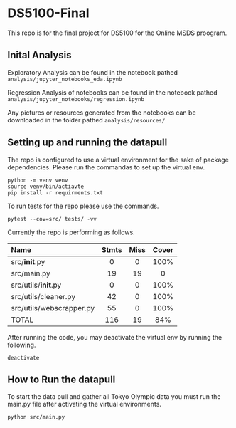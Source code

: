 # DS5100-Final

This repo is for the final project for DS5100 for the Online MSDS proogram. 


## Inital Analysis
Exploratory Analysis can be found in the notebook pathed `analysis/jupyter_notebooks_eda.ipynb`

Regression Analysis of notebooks can be found in the notebook pathed `analysis/jupyter_notebooks/regression.ipynb`

Any pictures or resources generated from the notebooks can be downloaded in the folder pathed `analysis/resources/`



## Setting up and running the datapull
The repo is configured to use a virtual environment for the sake of package dependencies. Please run the commandas to set up the virtual env.
```
python -m venv venv
source venv/bin/actiavte
pip install -r requirments.txt 
```

To run tests for the repo please use the commands.
```
pytest --cov=src/ tests/ -vv
```

Currently the repo is performing as follows.

| Name | Stmts | Miss | Cover|
| :--- | :---: | :---: | :--: |
| src/__init__.py | 0 | 0 | 100% |
| src/main.py | 19  | 19 | 0 |
| src/utils/__init__.py | 0 | 0 | 100% |
| src/utils/cleaner.py | 42 | 0 | 100% |
| src/utils/webscrapper.py  | 55 | 0 | 100% |
| TOTAL | 116 | 19 | 84% |


After running the code, you may deactivate the virtual env by running the following.
```
deactivate
```


## How to Run the datapull
To start the data pull and gather all Tokyo Olympic data you must run the main.py file after activating the virtual environments.

```
python src/main.py 
```

